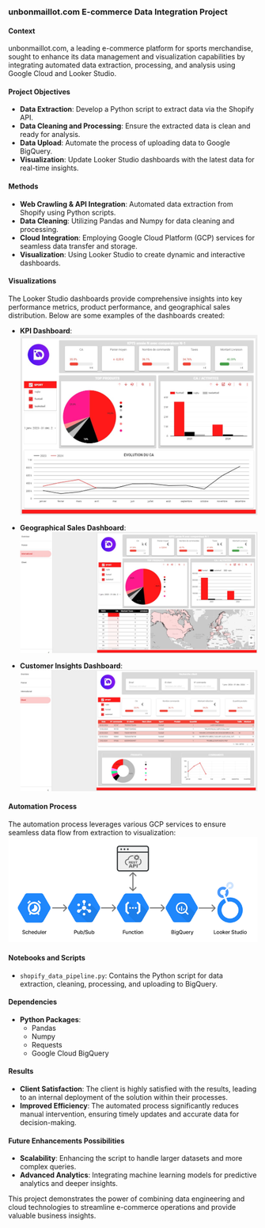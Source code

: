 ### unbonmaillot.com E-commerce Data Integration Project

#### Context
unbonmaillot.com, a leading e-commerce platform for sports merchandise, sought to enhance its data management and visualization capabilities by integrating automated data extraction, processing, and analysis using Google Cloud and Looker Studio.

#### Project Objectives
- **Data Extraction**: Develop a Python script to extract data via the Shopify API.
- **Data Cleaning and Processing**: Ensure the extracted data is clean and ready for analysis.
- **Data Upload**: Automate the process of uploading data to Google BigQuery.
- **Visualization**: Update Looker Studio dashboards with the latest data for real-time insights.

#### Methods
- **Web Crawling & API Integration**: Automated data extraction from Shopify using Python scripts.
- **Data Cleaning**: Utilizing Pandas and Numpy for data cleaning and processing.
- **Cloud Integration**: Employing Google Cloud Platform (GCP) services for seamless data transfer and storage.
- **Visualization**: Using Looker Studio to create dynamic and interactive dashboards.

#### Visualizations
The Looker Studio dashboards provide comprehensive insights into key performance metrics, product performance, and geographical sales distribution. Below are some examples of the dashboards created:

- **KPI Dashboard**:
  ![KPI Dashboard](./Looker_1.jpg)
  
- **Geographical Sales Dashboard**:
  ![Geographical Sales Dashboard](./Looker_2.jpg)
  
- **Customer Insights Dashboard**:
  ![Customer Insights Dashboard](./Looker_3.jpg)

#### Automation Process
The automation process leverages various GCP services to ensure seamless data flow from extraction to visualization:
![Automation Process](./Automation.png)

#### Notebooks and Scripts
- `shopify_data_pipeline.py`: Contains the Python script for data extraction, cleaning, processing, and uploading to BigQuery.

#### Dependencies
- **Python Packages**:
  - Pandas
  - Numpy
  - Requests
  - Google Cloud BigQuery

#### Results
- **Client Satisfaction**: The client is highly satisfied with the results, leading to an internal deployment of the solution within their processes.
- **Improved Efficiency**: The automated process significantly reduces manual intervention, ensuring timely updates and accurate data for decision-making.

#### Future Enhancements Possibilities
- **Scalability**: Enhancing the script to handle larger datasets and more complex queries.
- **Advanced Analytics**: Integrating machine learning models for predictive analytics and deeper insights.

This project demonstrates the power of combining data engineering and cloud technologies to streamline e-commerce operations and provide valuable business insights.